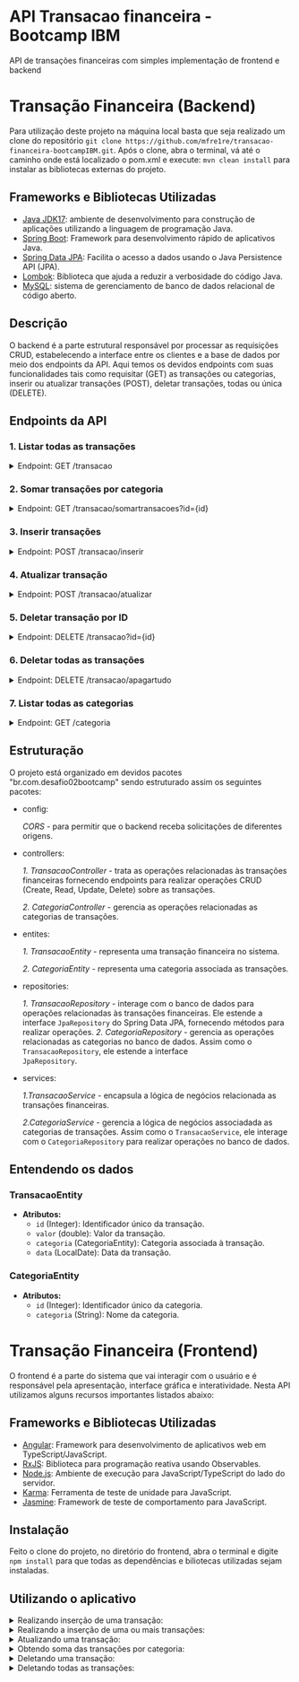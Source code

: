 # API Transacao financeira - Bootcamp IBM
API de transações financeiras com simples implementação de frontend e backend

# Transação Financeira (Backend)
Para utilização deste projeto na máquina local basta que seja realizado um clone do repositório `git clone https://github.com/mfre1re/transacao-financeira-bootcampIBM.git`. Após o clone, abra o terminal, vá até o caminho onde está localizado o pom.xml e execute: `mvn clean install` para instalar as bibliotecas externas do projeto.

## Frameworks e Bibliotecas Utilizadas
- [Java JDK17](https://www.oracle.com/java/technologies/javase/jdk17-archive-downloads.html): ambiente de desenvolvimento para construção de aplicações utilizando a linguagem de programação Java.
- [Spring Boot](https://spring.io/projects/spring-boot): Framework para desenvolvimento rápido de aplicativos Java.
- [Spring Data JPA](https://spring.io/projects/spring-data-jpa): Facilita o acesso a dados usando o Java Persistence API (JPA).
- [Lombok](https://projectlombok.org/): Biblioteca que ajuda a reduzir a verbosidade do código Java.
- [MySQL](https://www.mysql.com/downloads/): sistema de gerenciamento de banco de dados relacional de código aberto.

## Descrição
O backend é a parte estrutural responsável por processar as requisições CRUD, estabelecendo a interface entre os clientes e a base de dados por meio dos endpoints da API. Aqui temos os devidos endpoints com suas funcionalidades tais como requisitar (GET) as transações ou categorias, inserir ou atualizar transações (POST), deletar transações, todas ou única (DELETE). 

## Endpoints da API

### 1. Listar todas as transações
<details><summary>Endpoint: GET  /transacao </summary>(http://localhost:8080/transacao): Retorna todas as transações cadastradas.</details>

### 2. Somar transações por categoria
<details><summary>Endpoint: GET  /transacao/somartransacoes?id={id}</summary>(http://localhost:8080/transacao/somartransacoes?id=1): Retorna a soma dos valores de transações para uma categoria específica.
  
![image](https://github.com/mfre1re/transacao-financeira-bootcampIBM/assets/88170132/21cc871a-a373-434a-8a02-483f04b45783)
</details>

### 3. Inserir transações
<details><summary>Endpoint: POST  /transacao/inserir </summary>(http://localhost:8080/transacao/inserir): Insere uma ou mais transações na base de dados.
  
![image](https://github.com/mfre1re/transacao-financeira-bootcampIBM/assets/88170132/142d4ed6-224f-47d9-892f-6aec174d15ac)
</details>

### 4. Atualizar transação
<details><summary>Endpoint: POST  /transacao/atualizar </summary>(http://localhost:8080/transacao/atualizar): Atualiza uma transação existente com base no ID.
  
![image](https://github.com/mfre1re/transacao-financeira-bootcampIBM/assets/88170132/c110efef-ca4a-4c92-b615-32490efd6ee6)
</details>

### 5. Deletar transação por ID
<details><summary>Endpoint: DELETE  /transacao?id={id}</summary>(http://localhost:8080/transacao?id=3): Deleta uma transação usando o ID fornecido.
  
![image](https://github.com/mfre1re/transacao-financeira-bootcampIBM/assets/88170132/b42f3571-709b-48e6-82f2-07ffde23c170)
</details>

### 6. Deletar todas as transações
<details><summary>Endpoint: DELETE  /transacao/apagartudo</summary>(http://localhost:8080/transacao/apagartudo): Deleta todas as transações da base de dados.
  
![image](https://github.com/mfre1re/transacao-financeira-bootcampIBM/assets/88170132/111a257e-b18b-45d5-a4ae-d4aa9fa2c08b)
</details>

### 7. Listar todas as categorias
<details><summary>Endpoint: GET  /categoria</summary>(http://localhost:8080/categoria): Retorna todas as categorias cadastradas.
  
![image](https://github.com/mfre1re/transacao-financeira-bootcampIBM/assets/88170132/da4d9f60-281e-47fc-ba02-3710ce483481)
</details>


## Estruturação
O projeto está organizado em devidos pacotes "br.com.desafio02bootcamp" sendo estruturado assim os seguintes pacotes:
- config:

  *CORS* - para permitir que o backend receba solicitações de diferentes origens.
- controllers:
  
     *1. TransacaoController* - trata as operações relacionadas às transações financeiras fornecendo endpoints para realizar operações CRUD (Create, Read, Update, 
               Delete) sobre as transações.
  
     *2. CategoriaController* - gerencia as operações relacionadas as categorias de transações.
  
- entites:
  
     *1. TransacaoEntity* - representa uma transação financeira no sistema.
  
     *2. CategoriaEntity* - representa uma categoria associada as transações.
  
- repositories:

     *1. TransacaoRepository* - interage com o banco de dados para operações relacionadas às transações financeiras. Ele estende a interface `JpaRepository` do 
                Spring Data JPA, fornecendo métodos para realizar operações.
     *2. CategoriaRepository* - gerencia as operações relacionadas as categorias no banco de dados. Assim como o `TransacaoRepository`, ele estende a interface   
                `JpaRepository`.
- services:

     *1.TransacaoService* - encapsula a lógica de negócios relacionada as transações financeiras.

  
     *2.CategoriaService* - gerencia a lógica de negócios associadada as categorias de transações. Assim como o `TransacaoService`, ele interage com o 
            `CategoriaRepository` para realizar operações no banco de dados.

## Entendendo os dados
### TransacaoEntity
- **Atributos:**
  - `id` (Integer): Identificador único da transação.
  - `valor` (double): Valor da transação.
  - `categoria` (CategoriaEntity): Categoria associada à transação.
  - `data` (LocalDate): Data da transação.

### CategoriaEntity
- **Atributos:**
  - `id` (Integer): Identificador único da categoria.
  - `categoria` (String): Nome da categoria.
    
# Transação Financeira (Frontend)

O frontend é a parte do sistema que vai interagir com o usuário e é responsável pela apresentação, interface gráfica e interatividade. Nesta API utilizamos alguns recursos importantes listados abaixo:

## Frameworks e Bibliotecas Utilizadas
- [Angular](https://angular.io/): Framework para desenvolvimento de aplicativos web em TypeScript/JavaScript.
- [RxJS](https://rxjs.dev/): Biblioteca para programação reativa usando Observables.
- [Node.js](https://nodejs.org/): Ambiente de execução para JavaScript/TypeScript do lado do servidor.
- [Karma](https://karma-runner.github.io/): Ferramenta de teste de unidade para JavaScript.
- [Jasmine](https://jasmine.github.io/): Framework de teste de comportamento para JavaScript.

## Instalação
Feito o clone do projeto, no diretório do frontend, abra o terminal e digite `npm install` para que todas as dependências e biliotecas utilizadas sejam instaladas.

## Utilizando o aplicativo
<details><summary>Realizando inserção de uma transação:</summary>
  
![Nova entrada](https://github.com/mfre1re/transacao-financeira-bootcampIBM/assets/88170132/17f668e8-740a-4bbc-a09c-7c6449012579)
</details>

<details><summary>Realizando a inserção de uma ou mais transações:</summary>  
  
![Entrada em lotes](https://github.com/mfre1re/transacao-financeira-bootcampIBM/assets/88170132/d8cfaf4b-a5fd-4c2c-b482-9dc283dd5a96)
</details>

<details><summary>Atualizando uma transação:</summary>
  
![Atualizando transação](https://github.com/mfre1re/transacao-financeira-bootcampIBM/assets/88170132/6d062600-1f41-4631-9f2a-be100d2c00bf)
</details>

<details><summary>Obtendo soma das transações por categoria:</summary>
  
![Somando transações](https://github.com/mfre1re/transacao-financeira-bootcampIBM/assets/88170132/3d997615-4030-41ca-a42f-c941443e5fd5)
</details>

<details><summary>Deletando uma transação:</summary>
  
![Deletando uma transação](https://github.com/mfre1re/transacao-financeira-bootcampIBM/assets/88170132/203db88b-8b0c-4e8d-b39d-85b6354047b1)
</details>

<details><summary>Deletando todas as transações:</summary>
  
![Deletando todas as transações](https://github.com/mfre1re/transacao-financeira-bootcampIBM/assets/88170132/8e6cbcb0-b541-4e10-91bc-aa25e336ea3b)
</details>


